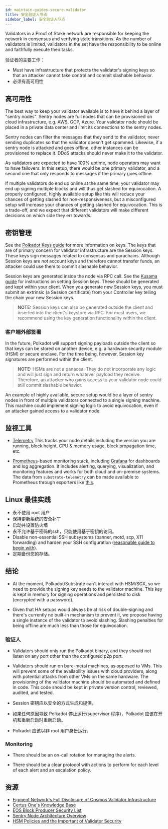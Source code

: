 ```yaml
---
id: maintain-guides-secure-validator
title: 安全验证人节点
sidebar_label: 安全验证人节点
---
```


Validators in a Proof of Stake network are responsible for keeping the network in consensus and verifying state transitions. As the number of validators is limited, validators in the set have the responsibility to be online and faithfully execute their tasks.

验证者的主要工作：

- Must have infrastructure that protects the validator's signing keys so that an attacker cannot take control and commit slashable behavior.
- 必须有高可用性

## 高可用性

The best way to keep your validator available is to have it behind a layer of "sentry nodes". Sentry nodes are full nodes that can be provisioned on cloud infrastructure, e.g. AWS, GCP, Azure. Your validator node should be placed in a private data center and limit its connections to the sentry nodes.

Sentry nodes can filter the messages that they send to the validator, never sending duplicates so that the validator doesn't get spammed. Likewise, if a sentry node is attacked and goes offline, other instances can be provisioned to replace it. DDoS attacks should never make it to the validator.

As validators are expected to have 100% uptime, node operators may want to have failovers. In this setup, there would be one primary validator, and a second one that only responds to messages if the primary goes offline.

If multiple validators do end up online at the same time, your validator may end up signing multiple blocks and will thus get slashed for equivocation. A properly configured, highly available setup like this will reduce your chances of getting slashed for non-responsiveness, but a misconfigured setup will increase your chances of getting slashed for equivocation. This is a trade-off, and we expect that different validators will make different decisions on which side they err towards.

## 密钥管理

See the [Polkadot Keys guide](https://wiki.polkadot.network/en/latest/polkadot/learn/keys/) for more information on keys. The keys that are of primary concern for validator infrastructure are the Session keys. These keys sign messages related to consensus and parachains. Although Session keys are _not_ account keys and therefore cannot transfer funds, an attacker could use them to commit slashable behavior.

Session keys are generated inside the node via RPC call. See the [Kusama guide](https://wiki.polkadot.network/docs/en/maintain-guides-how-to-validate-kusama#set-session-keys) for instructions on setting Session keys. These should be generated and kept within your client. When you generate new Session keys, you must submit an extrinsic (a Session certificate) from your Controller key telling the chain your new Session keys.

> **NOTE:** Session keys can also be generated outside the client and inserted into the client's keystore via RPC. For most users, we recommend using the key generation functionality within the client.

### 客户端外部签署

In the future, Polkadot will support signing payloads outside the client so that keys can be stored on another device, e.g. a hardware security module (HSM) or secure enclave. For the time being, however, Session key signatures are performed within the client.

> **NOTE:** HSMs are not a panacea. They do not incorporate any logic and will just sign and return whatever payload they receive. Therefore, an attacker who gains access to your validator node could still commit slashable behavior.

An example of highly available, secure setup would be a layer of sentry nodes in front of multiple validators connected to a single signing machine. This machine could implement signing logic to avoid equivocation, even if an attacker gained access to a validator node.

## 监视工具

- [Telemetry](https://github.com/paritytech/substrate-telemetry) This tracks your node details including the version you are running, block height, CPU & memory usage, block propagation time, etc.

- [Prometheus](https://prometheus.io/)-based monitoring stack, including [Grafana](https://grafana.com) for dashboards and log aggregation. It includes alerting, querying, visualization, and monitoring features and works for both cloud and on-premise systems. The data from `substrate-telemetry` can be made available to Prometheus through exporters like [this](https://github.com/w3f/substrate-telemetry-exporter).

## Linux 最佳实践

- 永不使用 root 用户
- 保持更新系统的安全补丁
- 启动并设置防火墙
- 永不允许基于密码的ssh，只能使用基于密钥的访问。
- Disable non-essential SSH subsystems (banner, motd, scp, X11 forwarding) and harden your SSH configuration ([reasonable guide to begin with](https://stribika.github.io/2015/01/04/secure-secure-shell.html)).
- 定期备份您的存储。

## 结论

- At the moment, Polkadot/Substrate can't interact with HSM/SGX, so we need to provide the signing key seeds to the validator machine. This key is kept in memory for signing operations and persisted to disk (encrypted with a password).

- Given that HA setups would always be at risk of double-signing and there's currently no built-in mechanism to prevent it, we propose having a single instance of the validator to avoid slashing. Slashing penalties for being offline are much less than those for equivocation.

### 验证人

- Validators should only run the Polkadot binary, and they should not listen on any port other than the configured p2p port.

- Validators should run on bare-metal machines, as opposed to VMs. This will prevent some of the availability issues with cloud providers, along with potential attacks from other VMs on the same hardware. The provisioning of the validator machine should be automated and defined in code. This code should be kept in private version control, reviewed, audited, and tested.

- Session 密钥应以安全的方式生成和提供。

- 如果任何原因导致 Polkadot 停止运行(supervisor 程序)，Polkadot 应该在开机和重新启动时重新启动。

- Polkadot 应该以非 root 用户身份运行。

### Monitoring

- There should be an on-call rotation for managing the alerts.

- There should be a clear protocol with actions to perform for each level of each alert and an escalation policy.

## 资源

- [Figment Network's Full Disclosure of Cosmos Validator Infrastructure](https://medium.com/figment-networks/full-disclosure-figments-cosmos-validator-infrastructure-3bc707283967)
- [Certus One's Knowledge Base](https://kb.certus.one/)
- [EOS Block Producer Security List](https://github.com/slowmist/eos-bp-nodes-security-checklist)
- [Sentry Node Architecture Overview](https://forum.cosmos.network/t/sentry-node-architecture-overview/454)
- [HSM Policies and the Important of Validator Security](https://medium.com/loom-network/hsm-policies-and-the-importance-of-validator-security-ec8a4cc1b6f)
